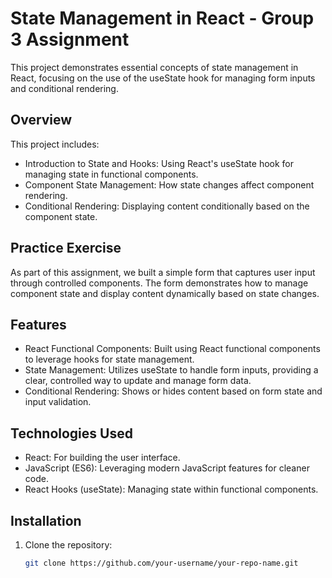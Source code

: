 # State Management in React - Group 3 Assignment

This project demonstrates essential concepts of state management in React, focusing on the use of the useState hook for managing form inputs and conditional rendering. 

## Overview

This project includes:

- Introduction to State and Hooks: Using React's useState hook for managing state in functional components.
- Component State Management: How state changes affect component rendering.
- Conditional Rendering: Displaying content conditionally based on the component state.

## Practice Exercise

As part of this assignment, we built a simple form that captures user input through controlled components. The form demonstrates how to manage component state and display content dynamically based on state changes.

## Features

- React Functional Components: Built using React functional components to leverage hooks for state management.
- State Management: Utilizes useState to handle form inputs, providing a clear, controlled way to update and manage form data.
- Conditional Rendering: Shows or hides content based on form state and input validation.

## Technologies Used

- React: For building the user interface.
- JavaScript (ES6): Leveraging modern JavaScript features for cleaner code.
- React Hooks (useState): Managing state within functional components.

## Installation

1. Clone the repository:
   ```bash
   git clone https://github.com/your-username/your-repo-name.git
